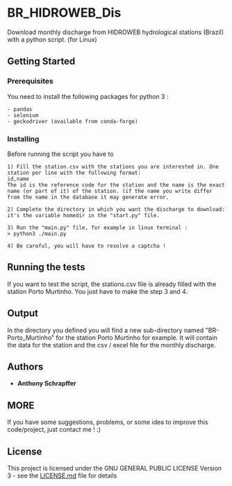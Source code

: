 # BR_HIDROWEB_Dis
Download monthly discharge from HIDROWEB hydrological stations (Brazil) with a python script. (for Linux)

## Getting Started

### Prerequisites

You need to install the following packages for python 3 :

```
- pandas
- selenium
- geckodriver (available from conda-forge)
```

### Installing

Before running the script you have to

```
1) Fill the station.csv with the stations you are interested in. One station per line with the following format:
id,name
The id is the reference code for the station and the name is the exact name (or part of it) of the station. (if the name you write differ from the name in the database it may generate error.

2) Complete the directory in which you want the discharge to download: it's the variable homedir in the "start.py" file.

3) Run the "main.py" file, for example in linux terminal :
> python3 ./main.py

4) Be careful, you will have to resolve a captcha ! 
```

## Running the tests

If you want to test the script, the stations.csv file is already filled with the station Porto Murtinho. You just have to make the step 3 and 4.

## Output

In the directory you defined you will find a new sub-directory named "BR-Porto_Murtinho" for the station Porto Murtinho for example. It will contain the data for the station and the csv / excel file for the monthly discharge.


## Authors

* **Anthony Schrapffer**

## MORE

If you have some suggestions, problems, or some idea to improve this code/project, just contact me ! :)

## License

This project is licensed under the GNU GENERAL PUBLIC LICENSE Version 3 - see the [LICENSE.md](LICENSE.md) file for details
